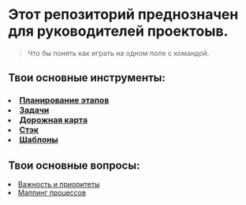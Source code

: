 <h1> Этот репозиторий преднозначен для руководителей проектоыв. </h1>
<blockquote>Что бы понять как играть на одном поле с командой. </blockquote> 
<h2> Твои основные инструменты: </h2> 
<h3> 
         <li> <a class="link-1" href="https://clck.ru/382PaF ">Планирование этапов</a> </li>
         <li> <a class="link-2" href="https://clck.ru/382PsR">Задачи</a> </li>
         <li> <a class="link-3" href="https://clck.ru/382Qo3">Дорожная карта</a> </li>
         <li> <a class="link-4" href="https://clck.ru/382KNk">Стэк</a> </li>
         <li> <a class="link-5" href="https://clck.ru/382LiG">Шаблоны</a> </li>
</h3>
<h2> Твои основные вопросы: </h2> 
<li> <a class="link-6" href="https://clck.ru/382NPz">Важность и приоритеты</a> </li>
<li> <a class="link-7" href="https://clck.ru/382MwW">Маппинг процессов</a> </li>


